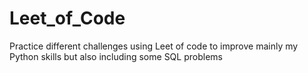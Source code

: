 # Leet_of_Code
Practice different challenges using Leet of code to improve mainly my Python skills but also including some SQL problems
